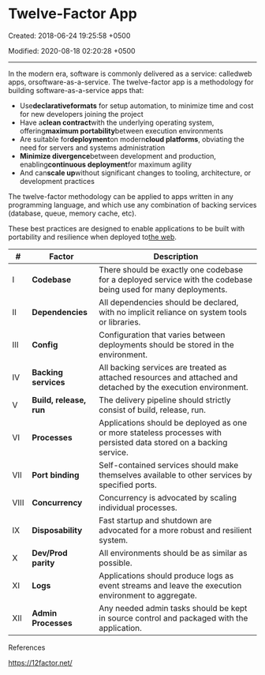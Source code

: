 # Twelve-Factor App

Created: 2018-06-24 19:25:58 +0500

Modified: 2020-08-18 02:20:28 +0500

---

In the modern era, software is commonly delivered as a service: calledweb apps, orsoftware-as-a-service. The twelve-factor app is a methodology for building software-as-a-service apps that:
-   Use**declarativeformats** for setup automation, to minimize time and cost for new developers joining the project
-   Have a**clean contract**with the underlying operating system, offering**maximum portability**between execution environments
-   Are suitable for**deployment**on modern**cloud platforms**, obviating the need for servers and systems administration
-   **Minimize divergence**between development and production, enabling**continuous deployment**for maximum agility
-   And can**scale up**without significant changes to tooling, architecture, or development practices



The twelve-factor methodology can be applied to apps written in any programming language, and which use any combination of backing services (database, queue, memory cache, etc).



These best practices are designed to enable applications to be built with portability and resilience when deployed to[the web](https://en.wikipedia.org/wiki/The_web).



| **#** | **Factor**              | **Description**                                                                                                     |
|---------|-------------|--------------------------------------------------|
| I      | **Codebase**            | There should be exactly one codebase for a deployed service with the codebase being used for many deployments.      |
| II     | **Dependencies**        | All dependencies should be declared, with no implicit reliance on system tools or libraries.                        |
| III    | **Config**              | Configuration that varies between deployments should be stored in the environment.                                  |
| IV     | **Backing services**    | All backing services are treated as attached resources and attached and detached by the execution environment.      |
| V      | **Build, release, run** | The delivery pipeline should strictly consist of build, release, run.                                               |
| VI     | **Processes**           | Applications should be deployed as one or more stateless processes with persisted data stored on a backing service. |
| VII    | **Port binding**        | Self-contained services should make themselves available to other services by specified ports.                      |
| VIII   | **Concurrency**         | Concurrency is advocated by scaling individual processes.                                                           |
| IX     | **Disposability**       | Fast startup and shutdown are advocated for a more robust and resilient system.                                     |
| X      | **Dev/Prod parity**     | All environments should be as similar as possible.                                                                  |
| XI     | **Logs**                | Applications should produce logs as event streams and leave the execution environment to aggregate.                 |
| XII    | **Admin Processes**     | Any needed admin tasks should be kept in source control and packaged with the application.                          |



References

<https://12factor.net/>
